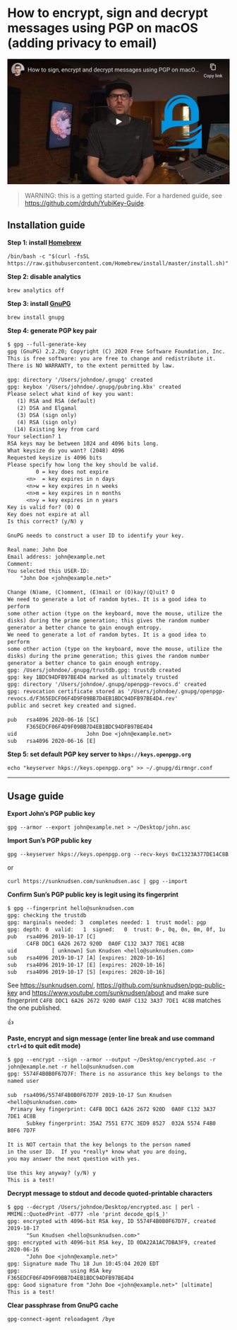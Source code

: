 <!--
Title: How to encrypt, sign and decrypt messages using PGP on macOS (adding privacy to email)
Description: Learn how to encrypt, sign and decrypt messages using PGP on macOS (adding privacy to email).
Author: Sun Knudsen <https://github.com/sunknudsen>
Contributors: Sun Knudsen <https://github.com/sunknudsen>
Publication date: 2020-06-18T00:00:00.000Z
-->

# How to encrypt, sign and decrypt messages using PGP on macOS (adding privacy to email)

[![How to sign, encrypt and decrypt messages using PGP on macOS (adding privacy to email) - YouTube](how-to-sign-encrypt-and-decrypt-messages-using-pgp-on-macos-adding-privacy-to-email.png)](https://www.youtube.com/watch?v=mE8fL5Fu8x8 "How to sign, encrypt and decrypt messages using PGP on macOS (adding privacy to email) - YouTube")

> WARNING: this is a getting started guide. For a hardened guide, see https://github.com/drduh/YubiKey-Guide.

## Installation guide

**Step 1: install [Homebrew](https://brew.sh/)**

```shell
/bin/bash -c "$(curl -fsSL https://raw.githubusercontent.com/Homebrew/install/master/install.sh)"
```

**Step 2: disable analytics**

```shell
brew analytics off
```

**Step 3: install [GnuPG](https://gnupg.org/)**

```shell
brew install gnupg
```

**Step 4: generate PGP key pair**

```shell
$ gpg --full-generate-key
gpg (GnuPG) 2.2.20; Copyright (C) 2020 Free Software Foundation, Inc.
This is free software: you are free to change and redistribute it.
There is NO WARRANTY, to the extent permitted by law.

gpg: directory '/Users/johndoe/.gnupg' created
gpg: keybox '/Users/johndoe/.gnupg/pubring.kbx' created
Please select what kind of key you want:
   (1) RSA and RSA (default)
   (2) DSA and Elgamal
   (3) DSA (sign only)
   (4) RSA (sign only)
  (14) Existing key from card
Your selection? 1
RSA keys may be between 1024 and 4096 bits long.
What keysize do you want? (2048) 4096
Requested keysize is 4096 bits
Please specify how long the key should be valid.
         0 = key does not expire
      <n>  = key expires in n days
      <n>w = key expires in n weeks
      <n>m = key expires in n months
      <n>y = key expires in n years
Key is valid for? (0) 0
Key does not expire at all
Is this correct? (y/N) y

GnuPG needs to construct a user ID to identify your key.

Real name: John Doe
Email address: john@example.net
Comment:
You selected this USER-ID:
    "John Doe <john@example.net>"

Change (N)ame, (C)omment, (E)mail or (O)kay/(Q)uit? O
We need to generate a lot of random bytes. It is a good idea to perform
some other action (type on the keyboard, move the mouse, utilize the
disks) during the prime generation; this gives the random number
generator a better chance to gain enough entropy.
We need to generate a lot of random bytes. It is a good idea to perform
some other action (type on the keyboard, move the mouse, utilize the
disks) during the prime generation; this gives the random number
generator a better chance to gain enough entropy.
gpg: /Users/johndoe/.gnupg/trustdb.gpg: trustdb created
gpg: key 1BDC94DFB97BE4D4 marked as ultimately trusted
gpg: directory '/Users/johndoe/.gnupg/openpgp-revocs.d' created
gpg: revocation certificate stored as '/Users/johndoe/.gnupg/openpgp-revocs.d/F365EDCF06F4D9F09BB7D4EB1BDC94DFB97BE4D4.rev'
public and secret key created and signed.

pub   rsa4096 2020-06-16 [SC]
      F365EDCF06F4D9F09BB7D4EB1BDC94DFB97BE4D4
uid                      John Doe <john@example.net>
sub   rsa4096 2020-06-16 [E]
```

**Step 5: set default PGP key server to `hkps://keys.openpgp.org`**

```shell
echo "keyserver hkps://keys.openpgp.org" >> ~/.gnupg/dirmngr.conf
```

---

## Usage guide

**Export John’s PGP public key**

```shell
gpg --armor --export john@example.net > ~/Desktop/john.asc
```

**Import Sun’s PGP public key**

```shell
gpg --keyserver hkps://keys.openpgp.org --recv-keys 0xC1323A377DE14C8B
```

or

```shell
curl https://sunknudsen.com/sunknudsen.asc | gpg --import
```

**Confirm Sun’s PGP public key is legit using its fingerprint**

```shell
$ gpg --fingerprint hello@sunknudsen.com
gpg: checking the trustdb
gpg: marginals needed: 3  completes needed: 1  trust model: pgp
gpg: depth: 0  valid:   1  signed:   0  trust: 0-, 0q, 0n, 0m, 0f, 1u
pub   rsa4096 2019-10-17 [C]
      C4FB DDC1 6A26 2672 920D  0A0F C132 3A37 7DE1 4C8B
uid           [ unknown] Sun Knudsen <hello@sunknudsen.com>
sub   rsa4096 2019-10-17 [A] [expires: 2020-10-16]
sub   rsa4096 2019-10-17 [E] [expires: 2020-10-16]
sub   rsa4096 2019-10-17 [S] [expires: 2020-10-16]
```

See https://sunknudsen.com/, https://github.com/sunknudsen/pgp-public-key and https://www.youtube.com/sunknudsen/about and make sure fingerprint `C4FB DDC1 6A26 2672 920D 0A0F C132 3A37 7DE1 4C8B` matches the one published.

👍

**Paste, encrypt and sign message (enter line break and use command `ctrl+d` to quit edit mode)**

```shell
$ gpg --encrypt --sign --armor --output ~/Desktop/encrypted.asc -r john@example.net -r hello@sunknudsen.com
gpg: 5574F4B0B0F67D7F: There is no assurance this key belongs to the named user

sub  rsa4096/5574F4B0B0F67D7F 2019-10-17 Sun Knudsen <hello@sunknudsen.com>
 Primary key fingerprint: C4FB DDC1 6A26 2672 920D  0A0F C132 3A37 7DE1 4C8B
      Subkey fingerprint: 35A2 7551 E77C 3ED9 8527  032A 5574 F4B0 B0F6 7D7F

It is NOT certain that the key belongs to the person named
in the user ID.  If you *really* know what you are doing,
you may answer the next question with yes.

Use this key anyway? (y/N) y
This is a test!
```

**Decrypt message to stdout and decode quoted-printable characters**

```‌shell
$ gpg --decrypt /Users/johndoe/Desktop/encrypted.asc | perl -MMIME::QuotedPrint -0777 -nle 'print decode_qp($_)'
gpg: encrypted with 4096-bit RSA key, ID 5574F4B0B0F67D7F, created 2019-10-17
      "Sun Knudsen <hello@sunknudsen.com>"
gpg: encrypted with 4096-bit RSA key, ID 0DA22A1AC7DBA3F9, created 2020-06-16
      "John Doe <john@example.net>"
gpg: Signature made Thu 18 Jun 10:45:04 2020 EDT
gpg:                using RSA key F365EDCF06F4D9F09BB7D4EB1BDC94DFB97BE4D4
gpg: Good signature from "John Doe <john@example.net>" [ultimate]
This is a test!
```

**Clear passphrase from GnuPG cache**

```shell
gpg-connect-agent reloadagent /bye
```
